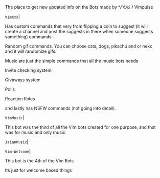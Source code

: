 The place to get new updated info on the Bots made by ᏉᎧᎥᎴ / Vimpulse

`VimXxX`|

Has custom commands that very from flipping a coin to suggest (it will create a channel and post the suggests in there when someone suggests something) commands. 

Random gif commands. You can choose cats, dogs, pikachu and or neko and it will randomize gifs. 

Music are just the simple commands that all the music bots needs

Invite checking system

Givaways system

Polls

Reaction Roles 

and lastly has NSFW commands (not going into detail).

`VimMusic`|

This bot was the third of all the Vim bots created for one purpose, and that was for music and only music.

`JaianMusic`|



`Vim-Welcome`|

This bot is the 4th of the Vim Bots 

Its just for welcome based things
